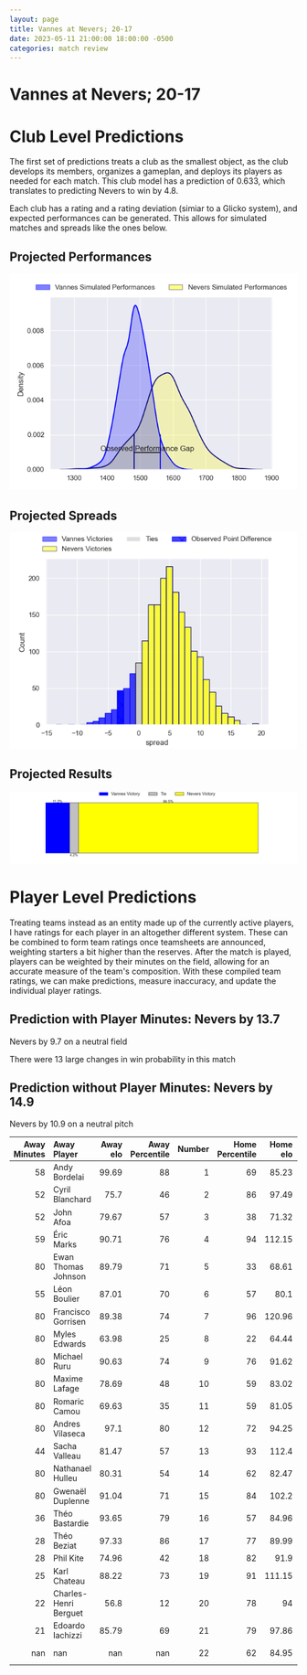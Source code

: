 ```yaml
---  
layout: page  
title: Vannes at Nevers; 20-17  
date: 2023-05-11 21:00:00 18:00:00 -0500  
categories: match review  
---
```

# Vannes at Nevers; 20-17

# Club Level Predictions


The first set of predictions treats a club as the smallest object, as the club develops its members, organizes a gameplan, and deploys its players as needed for each match. This club model has a prediction of 0.633, which translates to predicting Nevers to win by 4.8.

Each club has a rating and a rating deviation (simiar to a Glicko system), and expected performances can be generated. This allows for simulated matches and spreads like the ones below.
## Projected Performances


![Projected Performances](plots/performances_2023-05-11-Nevers-Vannes.png)
## Projected Spreads


![Projected Spreads](plots/spreads_2023-05-11-Nevers-Vannes.png)
## Projected Results


![Projected Results](plots/resultbar_2023-05-11-Nevers-Vannes.png)
# Player Level Predictions


Treating teams instead as an entity made up of the currently active players, I have ratings for each player in an altogether different system. These can be combined to form team ratings once teamsheets are announced, weighting starters a bit higher than the reserves. After the match is played, players can be weighted by their minutes on the field, allowing for an accurate measure of the team's composition. With these compiled team ratings, we can make predictions, measure inaccuracy, and update the individual player ratings.
## Prediction with Player Minutes: Nevers by 13.7


Nevers by 9.7 on a neutral field

There were 13 large changes in win probability in this match
## Prediction without Player Minutes: Nevers by 14.9


Nevers by 10.9 on a neutral pitch



|   Away Minutes | Away Player           |   Away elo |   Away Percentile |   Number |   Home Percentile |   Home elo | Home Player         |   Home Minutes |
|---------------:|:----------------------|-----------:|------------------:|---------:|------------------:|-----------:|:--------------------|---------------:|
|             58 | Andy Bordelai         |      99.69 |                88 |        1 |                69 |      85.23 | Kamaliele Tufele    |             51 |
|             52 | Cyril Blanchard       |      75.7  |                46 |        2 |                86 |      97.49 | Elia Elia           |             41 |
|             52 | John Afoa             |      79.67 |                57 |        3 |                38 |      71.32 | Cleopas Kundiona    |             47 |
|             59 | Éric Marks            |      90.71 |                76 |        4 |                94 |     112.15 | Maxence Barjaud     |             80 |
|             80 | Ewan Thomas Johnson   |      89.79 |                71 |        5 |                33 |      68.61 | Maka Polutele       |             58 |
|             55 | Léon Boulier          |      87.01 |                70 |        6 |                57 |      80.1  | Luka Plataret       |             58 |
|             80 | Francisco Gorrisen    |      89.38 |                74 |        7 |                96 |     120.96 | Hugues Bastide      |             60 |
|             80 | Myles Edwards         |      63.98 |                25 |        8 |                22 |      64.44 | Steven David        |             80 |
|             80 | Michael Ruru          |      90.63 |                74 |        9 |                76 |      91.62 | Yoan Cottin         |             80 |
|             80 | Maxime Lafage         |      78.69 |                48 |       10 |                59 |      83.02 | Yohan Le Bourhis    |             80 |
|             80 | Romaric Camou         |      69.63 |                35 |       11 |                59 |      81.05 | Lucas Blanc         |             80 |
|             80 | Andres Vilaseca       |      97.1  |                80 |       12 |                72 |      94.25 | Mattéo Faucher      |             76 |
|             44 | Sacha Valleau         |      81.47 |                57 |       13 |                93 |     112.4  | Alifereti Loaloa    |             80 |
|             80 | Nathanael Hulleu      |      80.31 |                54 |       14 |                62 |      82.47 | Christian Ambadiang |             80 |
|             80 | Gwenaël Duplenne      |      91.04 |                71 |       15 |                84 |     102.2  | Kylian Jaminet      |             80 |
|             36 | Théo Bastardie        |      93.65 |                79 |       16 |                57 |      84.96 | Issam Hamel         |             39 |
|             28 | Théo Beziat           |      97.33 |                86 |       17 |                77 |      89.99 | Ilia Kaikatsishvili |             33 |
|             28 | Phil Kite             |      74.96 |                42 |       18 |                82 |      91.9  | Aitor Kitutu        |             29 |
|             25 | Karl Chateau          |      88.22 |                73 |       19 |                91 |     111.15 | Senio Toleafoa      |             22 |
|             22 | Charles-Henri Berguet |      56.8  |                12 |       20 |                78 |      94    | Jason-Collin Fraser |             22 |
|             21 | Edoardo Iachizzi      |      85.79 |                69 |       21 |                79 |      97.86 | Kevin Noah          |             20 |
|            nan | nan                   |     nan    |               nan |       22 |                62 |      84.95 | Thomas Zenon        |              4 |

